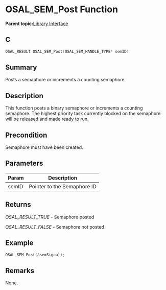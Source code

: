 # OSAL\_SEM\_Post Function

**Parent topic:**[Library Interface](GUID-2729150D-D502-4BC4-BB41-653718EF531C.md)

## C

```c
OSAL_RESULT OSAL_SEM_Post(OSAL_SEM_HANDLE_TYPE* semID)
```

## Summary

Posts a semaphore or increments a counting semaphore.

## Description

This function posts a binary semaphore or increments a counting semaphore. The highest priority task currently blocked on the semaphore will be released and made ready to run.

## Precondition

Semaphore must have been created.

## Parameters

|Param|Description|
|-----|-----------|
|semID|Pointer to the Semaphore ID|

## Returns

*OSAL\_RESULT\_TRUE* - Semaphore posted

*OSAL\_RESULT\_FALSE* - Semaphore not posted

## Example

```c
OSAL_SEM_Post(&semSignal);
```

## Remarks

None.

